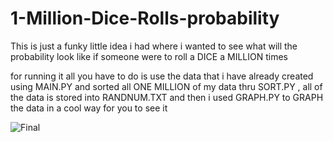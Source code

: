 # 1-Million-Dice-Rolls-probability
This is just a funky little idea i had where i wanted to see what will the probability look like if someone were to roll a DICE a MILLION times 


for running it all you have to do is use the data that i have already created using MAIN.PY and sorted all ONE MILLION of my data thru SORT.PY , all of the data is stored into RANDNUM.TXT and then i used GRAPH.PY to GRAPH the data in a cool way for you to see it 

![Final](https://user-images.githubusercontent.com/62688683/149357147-a73feb80-df2f-4f68-bb65-74f342d2f642.png)

